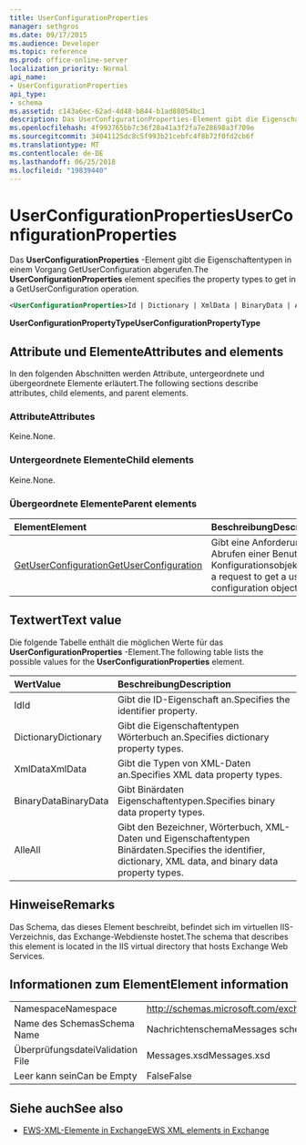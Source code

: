 ```yaml
---
title: UserConfigurationProperties
manager: sethgros
ms.date: 09/17/2015
ms.audience: Developer
ms.topic: reference
ms.prod: office-online-server
localization_priority: Normal
api_name:
- UserConfigurationProperties
api_type:
- schema
ms.assetid: c143a6ec-62ad-4d48-b844-b1ad88054bc1
description: Das UserConfigurationProperties-Element gibt die Eigenschaftentypen in einem Vorgang GetUserConfiguration abgerufen.
ms.openlocfilehash: 4f993765bb7c36f28a41a3f2fa7e28698a3f709e
ms.sourcegitcommit: 34041125dc8c5f993b21cebfc4f8b72f0fd2cb6f
ms.translationtype: MT
ms.contentlocale: de-DE
ms.lasthandoff: 06/25/2018
ms.locfileid: "19839440"
---
```

# <a name="userconfigurationproperties"></a><span data-ttu-id="fffa7-103">UserConfigurationProperties</span><span class="sxs-lookup"><span data-stu-id="fffa7-103">UserConfigurationProperties</span></span>

<span data-ttu-id="fffa7-104">Das **UserConfigurationProperties** -Element gibt die Eigenschaftentypen in einem Vorgang GetUserConfiguration abgerufen.</span><span class="sxs-lookup"><span data-stu-id="fffa7-104">The **UserConfigurationProperties** element specifies the property types to get in a GetUserConfiguration operation.</span></span> 
  
```xml
<UserConfigurationProperties>Id | Dictionary | XmlData | BinaryData | All</UserConfigurationProperties>
```

 <span data-ttu-id="fffa7-105">**UserConfigurationPropertyType**</span><span class="sxs-lookup"><span data-stu-id="fffa7-105">**UserConfigurationPropertyType**</span></span>
## <a name="attributes-and-elements"></a><span data-ttu-id="fffa7-106">Attribute und Elemente</span><span class="sxs-lookup"><span data-stu-id="fffa7-106">Attributes and elements</span></span>

<span data-ttu-id="fffa7-107">In den folgenden Abschnitten werden Attribute, untergeordnete und übergeordnete Elemente erläutert.</span><span class="sxs-lookup"><span data-stu-id="fffa7-107">The following sections describe attributes, child elements, and parent elements.</span></span>
  
### <a name="attributes"></a><span data-ttu-id="fffa7-108">Attribute</span><span class="sxs-lookup"><span data-stu-id="fffa7-108">Attributes</span></span>

<span data-ttu-id="fffa7-109">Keine.</span><span class="sxs-lookup"><span data-stu-id="fffa7-109">None.</span></span>
  
### <a name="child-elements"></a><span data-ttu-id="fffa7-110">Untergeordnete Elemente</span><span class="sxs-lookup"><span data-stu-id="fffa7-110">Child elements</span></span>

<span data-ttu-id="fffa7-111">Keine.</span><span class="sxs-lookup"><span data-stu-id="fffa7-111">None.</span></span>
  
### <a name="parent-elements"></a><span data-ttu-id="fffa7-112">Übergeordnete Elemente</span><span class="sxs-lookup"><span data-stu-id="fffa7-112">Parent elements</span></span>

|<span data-ttu-id="fffa7-113">**Element**</span><span class="sxs-lookup"><span data-stu-id="fffa7-113">**Element**</span></span>|<span data-ttu-id="fffa7-114">**Beschreibung**</span><span class="sxs-lookup"><span data-stu-id="fffa7-114">**Description**</span></span>|
|:-----|:-----|
|[<span data-ttu-id="fffa7-115">GetUserConfiguration</span><span class="sxs-lookup"><span data-stu-id="fffa7-115">GetUserConfiguration</span></span>](getuserconfiguration.md) <br/> |<span data-ttu-id="fffa7-116">Gibt eine Anforderung zum Abrufen einer Benutzer-Konfigurationsobjekt.</span><span class="sxs-lookup"><span data-stu-id="fffa7-116">Specifies a request to get a user configuration object.</span></span>  <br/> |
   
## <a name="text-value"></a><span data-ttu-id="fffa7-117">Textwert</span><span class="sxs-lookup"><span data-stu-id="fffa7-117">Text value</span></span>

<span data-ttu-id="fffa7-118">Die folgende Tabelle enthält die möglichen Werte für das **UserConfigurationProperties** -Element.</span><span class="sxs-lookup"><span data-stu-id="fffa7-118">The following table lists the possible values for the **UserConfigurationProperties** element.</span></span> 
  
|<span data-ttu-id="fffa7-119">**Wert**</span><span class="sxs-lookup"><span data-stu-id="fffa7-119">**Value**</span></span>|<span data-ttu-id="fffa7-120">**Beschreibung**</span><span class="sxs-lookup"><span data-stu-id="fffa7-120">**Description**</span></span>|
|:-----|:-----|
|<span data-ttu-id="fffa7-121">Id</span><span class="sxs-lookup"><span data-stu-id="fffa7-121">Id</span></span>  <br/> |<span data-ttu-id="fffa7-122">Gibt die ID-Eigenschaft an.</span><span class="sxs-lookup"><span data-stu-id="fffa7-122">Specifies the identifier property.</span></span>  <br/> |
|<span data-ttu-id="fffa7-123">Dictionary</span><span class="sxs-lookup"><span data-stu-id="fffa7-123">Dictionary</span></span>  <br/> |<span data-ttu-id="fffa7-124">Gibt die Eigenschaftentypen Wörterbuch an.</span><span class="sxs-lookup"><span data-stu-id="fffa7-124">Specifies dictionary property types.</span></span>  <br/> |
|<span data-ttu-id="fffa7-125">XmlData</span><span class="sxs-lookup"><span data-stu-id="fffa7-125">XmlData</span></span>  <br/> |<span data-ttu-id="fffa7-126">Gibt die Typen von XML-Daten an.</span><span class="sxs-lookup"><span data-stu-id="fffa7-126">Specifies XML data property types.</span></span>  <br/> |
|<span data-ttu-id="fffa7-127">BinaryData</span><span class="sxs-lookup"><span data-stu-id="fffa7-127">BinaryData</span></span>  <br/> |<span data-ttu-id="fffa7-128">Gibt Binärdaten Eigenschaftentypen.</span><span class="sxs-lookup"><span data-stu-id="fffa7-128">Specifies binary data property types.</span></span>  <br/> |
|<span data-ttu-id="fffa7-129">Alle</span><span class="sxs-lookup"><span data-stu-id="fffa7-129">All</span></span>  <br/> |<span data-ttu-id="fffa7-130">Gibt den Bezeichner, Wörterbuch, XML-Daten und Eigenschaftentypen Binärdaten.</span><span class="sxs-lookup"><span data-stu-id="fffa7-130">Specifies the identifier, dictionary, XML data, and binary data property types.</span></span>  <br/> |
   
## <a name="remarks"></a><span data-ttu-id="fffa7-131">Hinweise</span><span class="sxs-lookup"><span data-stu-id="fffa7-131">Remarks</span></span>

<span data-ttu-id="fffa7-132">Das Schema, das dieses Element beschreibt, befindet sich im virtuellen IIS-Verzeichnis, das Exchange-Webdienste hostet.</span><span class="sxs-lookup"><span data-stu-id="fffa7-132">The schema that describes this element is located in the IIS virtual directory that hosts Exchange Web Services.</span></span>
  
## <a name="element-information"></a><span data-ttu-id="fffa7-133">Informationen zum Element</span><span class="sxs-lookup"><span data-stu-id="fffa7-133">Element information</span></span>

|||
|:-----|:-----|
|<span data-ttu-id="fffa7-134">Namespace</span><span class="sxs-lookup"><span data-stu-id="fffa7-134">Namespace</span></span>  <br/> |http://schemas.microsoft.com/exchange/services/2006/messages  <br/> |
|<span data-ttu-id="fffa7-135">Name des Schemas</span><span class="sxs-lookup"><span data-stu-id="fffa7-135">Schema Name</span></span>  <br/> |<span data-ttu-id="fffa7-136">Nachrichtenschema</span><span class="sxs-lookup"><span data-stu-id="fffa7-136">Messages schema</span></span>  <br/> |
|<span data-ttu-id="fffa7-137">Überprüfungsdatei</span><span class="sxs-lookup"><span data-stu-id="fffa7-137">Validation File</span></span>  <br/> |<span data-ttu-id="fffa7-138">Messages.xsd</span><span class="sxs-lookup"><span data-stu-id="fffa7-138">Messages.xsd</span></span>  <br/> |
|<span data-ttu-id="fffa7-139">Leer kann sein</span><span class="sxs-lookup"><span data-stu-id="fffa7-139">Can be Empty</span></span>  <br/> |<span data-ttu-id="fffa7-140">False</span><span class="sxs-lookup"><span data-stu-id="fffa7-140">False</span></span>  <br/> |
   
## <a name="see-also"></a><span data-ttu-id="fffa7-141">Siehe auch</span><span class="sxs-lookup"><span data-stu-id="fffa7-141">See also</span></span>



- [<span data-ttu-id="fffa7-142">EWS-XML-Elemente in Exchange</span><span class="sxs-lookup"><span data-stu-id="fffa7-142">EWS XML elements in Exchange</span></span>](ews-xml-elements-in-exchange.md)

